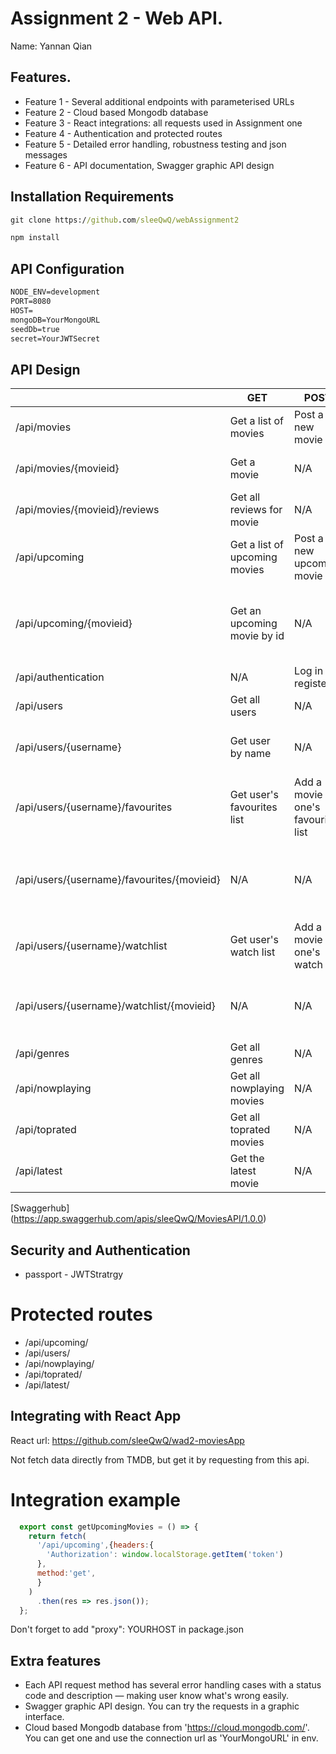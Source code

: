 # Assignment 2 - Web API.

Name: Yannan Qian

## Features.
 
 + Feature 1 - Several additional endpoints with parameterised URLs
 + Feature 2 - Cloud based Mongodb database
 + Feature 3 - React integrations: all requests used in Assignment one
 + Feature 4 - Authentication and protected routes
 + Feature 5 - Detailed error handling, robustness testing and json messages
 + Feature 6 - API documentation, Swagger graphic API design


## Installation Requirements

```bat
git clone https://github.com/sleeQwQ/webAssignment2
```

```bat
npm install
```

## API Configuration

```bat
NODE_ENV=development
PORT=8080
HOST=
mongoDB=YourMongoURL
seedDb=true
secret=YourJWTSecret
```


## API Design

|  |  GET | POST | PUT | DELETE
| -- | -- | -- | -- | -- 
| /api/movies | Get a list of movies | Post a new movie | N/A | N/A
| /api/movies/{movieid} | Get a movie | N/A | Update a movie | Delete that movie
| /api/movies/{movieid}/reviews | Get all reviews for movie | N/A | N/A | N/A  
| /api/upcoming | Get a list of upcoming movies | Post a new upcoming movie| N/A | N/A
| /api/upcoming/{movieid} | Get an upcoming movie by id | N/A | N/A | Delete that movie from upcoming list
| /api/authentication | N/A | Log in or register | N/A | N/A
| /api/users | Get all users | N/A | N/A | N/A
| /api/users/{username} | Get user by name | N/A | Update that user's info | Delete that user
| /api/users/{username}/favourites | Get user's favourites list | Add a movie to one's favourite list | N/A | N/A
| /api/users/{username}/favourites/{movieid} | N/A | N/A | N/A | Delete a movie by id from one's favourite list
| /api/users/{username}/watchlist | Get user's watch list | Add a movie to one's watch list | N/A | N/A
| /api/users/{username}/watchlist/{movieid} | N/A | N/A | N/A | Delete a movie by id from one's watch list
| /api/genres | Get all genres | N/A | N/A | N/A
| /api/nowplaying | Get all nowplaying movies | N/A | N/A | N/A
| /api/toprated | Get all toprated movies | N/A | N/A | N/A
| /api/latest | Get the latest movie | N/A | N/A | N/A


[Swaggerhub] (https://app.swaggerhub.com/apis/sleeQwQ/MoviesAPI/1.0.0)


## Security and Authentication
 + passport - JWTStratrgy

# Protected routes
 + /api/upcoming/
 + /api/users/
 + /api/nowplaying/
 + /api/toprated/
 + /api/latest/

## Integrating with React App

React url: https://github.com/sleeQwQ/wad2-moviesApp

Not fetch data directly from TMDB, but get it by requesting from this api.

# Integration example

~~~Javascript
  export const getUpcomingMovies = () => {
    return fetch(
      '/api/upcoming',{headers:{
        'Authorization': window.localStorage.getItem('token') 
      },
      method:'get',
      }
    )
      .then(res => res.json());
  };

~~~

Don't forget to add "proxy": YOURHOST in package.json

## Extra features

 + Each API request method has several error handling cases with a status code and description — making user know what's wrong easily.
 + Swagger graphic API design. You can try the requests in a graphic interface.
 + Cloud based Mongodb database from 'https://cloud.mongodb.com/'. You can get one and use the connection url as 'YourMongoURL' in env.
